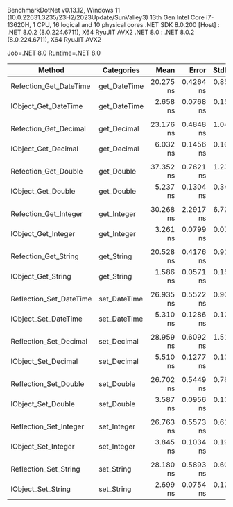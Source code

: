 BenchmarkDotNet v0.13.12, Windows 11 (10.0.22631.3235/23H2/2023Update/SunValley3)
13th Gen Intel Core i7-13620H, 1 CPU, 16 logical and 10 physical cores
.NET SDK 8.0.200
  [Host]   : .NET 8.0.2 (8.0.224.6711), X64 RyuJIT AVX2
  .NET 8.0 : .NET 8.0.2 (8.0.224.6711), X64 RyuJIT AVX2

Job=.NET 8.0  Runtime=.NET 8.0  


| Method                  | Categories   | Mean      | Error     | StdDev    | Ratio | MannWhitney(10%) | Baseline |
|------------------------ |------------- |----------:|----------:|----------:|------:|----------------- |--------- |
| Refection_Get_DateTime  | get_DateTime | 20.275 ns | 0.4264 ns | 0.8515 ns |  1.00 | Base             | Yes      |
| IObject_Get_DateTime    | get_DateTime |  2.658 ns | 0.0768 ns | 0.1552 ns |  0.13 | Faster           | No       |
|                         |              |           |           |           |       |                  |          |
| Refection_Get_Decimal   | get_Decimal  | 23.176 ns | 0.4848 ns | 1.0436 ns |  1.00 | Base             | Yes      |
| IObject_Get_Decimal     | get_Decimal  |  6.032 ns | 0.1456 ns | 0.1619 ns |  0.26 | Faster           | No       |
|                         |              |           |           |           |       |                  |          |
| Refection_Get_Double    | get_Double   | 37.352 ns | 0.7621 ns | 1.2306 ns |  1.00 | Base             | Yes      |
| IObject_Get_Double      | get_Double   |  5.237 ns | 0.1304 ns | 0.3411 ns |  0.14 | Faster           | No       |
|                         |              |           |           |           |       |                  |          |
| Refection_Get_Integer   | get_Integer  | 30.268 ns | 2.2917 ns | 6.7210 ns |  1.00 | Base             | Yes      |
| IObject_Get_Integer     | get_Integer  |  3.261 ns | 0.0799 ns | 0.0748 ns |  0.09 | Faster           | No       |
|                         |              |           |           |           |       |                  |          |
| Refection_Get_String    | get_String   | 20.528 ns | 0.4176 ns | 0.9167 ns |  1.00 | Base             | Yes      |
| IObject_Get_String      | get_String   |  1.586 ns | 0.0571 ns | 0.1545 ns |  0.08 | Faster           | No       |
|                         |              |           |           |           |       |                  |          |
| Reflection_Set_DateTime | set_DateTime | 26.935 ns | 0.5522 ns | 0.9072 ns |  1.00 | Base             | Yes      |
| IObject_Set_DateTime    | set_DateTime |  5.310 ns | 0.1286 ns | 0.1263 ns |  0.20 | Faster           | No       |
|                         |              |           |           |           |       |                  |          |
| Reflection_Set_Decimal  | set_Decimal  | 28.959 ns | 0.6092 ns | 1.5170 ns |  1.00 | Base             | Yes      |
| IObject_Set_Decimal     | set_Decimal  |  5.510 ns | 0.1277 ns | 0.1312 ns |  0.19 | Faster           | No       |
|                         |              |           |           |           |       |                  |          |
| Reflection_Set_Double   | set_Double   | 26.702 ns | 0.5449 ns | 0.7815 ns |  1.00 | Base             | Yes      |
| IObject_Set_Double      | set_Double   |  3.587 ns | 0.0956 ns | 0.1371 ns |  0.13 | Faster           | No       |
|                         |              |           |           |           |       |                  |          |
| Reflection_Set_Integer  | set_Integer  | 26.763 ns | 0.5573 ns | 0.6195 ns |  1.00 | Base             | Yes      |
| IObject_Set_Integer     | set_Integer  |  3.845 ns | 0.1034 ns | 0.1942 ns |  0.14 | Faster           | No       |
|                         |              |           |           |           |       |                  |          |
| Reflection_Set_String   | set_String   | 28.180 ns | 0.5893 ns | 0.6051 ns |  1.00 | Base             | Yes      |
| IObject_Set_String      | set_String   |  2.699 ns | 0.0754 ns | 0.1238 ns |  0.10 | Faster           | No       |
